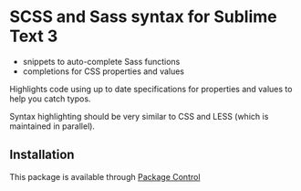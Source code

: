 # SCSS and Sass syntax for Sublime Text 3

- snippets to auto-complete Sass functions
- completions for CSS properties and values

Highlights code using up to date specifications for properties and values to help you catch typos.

Syntax highlighting should be very similar to CSS and LESS (which is maintained in parallel).

## Installation

This package is available through [Package Control](https://packagecontrol.io)
